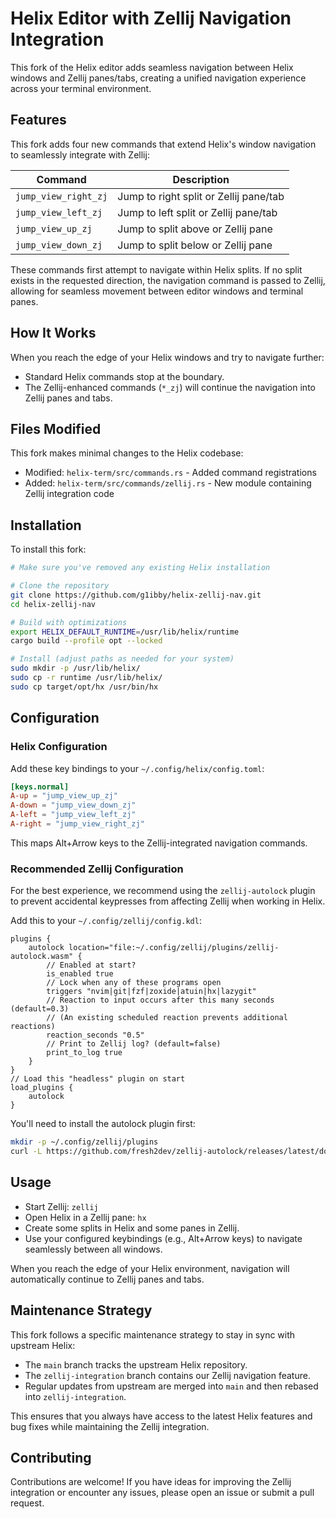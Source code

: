 # Helix Editor with Zellij Navigation Integration

This fork of the Helix editor adds seamless navigation between Helix windows and Zellij panes/tabs, creating a unified navigation experience across your terminal environment.

## Features

This fork adds four new commands that extend Helix's window navigation to seamlessly integrate with Zellij:

| Command                | Description                               |
|------------------------|-------------------------------------------|
| `jump_view_right_zj`   | Jump to right split or Zellij pane/tab    |
| `jump_view_left_zj`    | Jump to left split or Zellij pane/tab     |
| `jump_view_up_zj`      | Jump to split above or Zellij pane        |
| `jump_view_down_zj`    | Jump to split below or Zellij pane        |

These commands first attempt to navigate within Helix splits. If no split exists in the requested direction, the navigation command is passed to Zellij, allowing for seamless movement between editor windows and terminal panes.

## How It Works

When you reach the edge of your Helix windows and try to navigate further:

*   Standard Helix commands stop at the boundary.
*   The Zellij-enhanced commands (`*_zj`) will continue the navigation into Zellij panes and tabs.

## Files Modified

This fork makes minimal changes to the Helix codebase:

*   Modified: `helix-term/src/commands.rs` - Added command registrations
*   Added: `helix-term/src/commands/zellij.rs` - New module containing Zellij integration code

## Installation

To install this fork:
```bash
# Make sure you've removed any existing Helix installation

# Clone the repository
git clone https://github.com/g1ibby/helix-zellij-nav.git
cd helix-zellij-nav

# Build with optimizations
export HELIX_DEFAULT_RUNTIME=/usr/lib/helix/runtime
cargo build --profile opt --locked

# Install (adjust paths as needed for your system)
sudo mkdir -p /usr/lib/helix/
sudo cp -r runtime /usr/lib/helix/
sudo cp target/opt/hx /usr/bin/hx
```
## Configuration

### Helix Configuration

Add these key bindings to your `~/.config/helix/config.toml`:
```toml
[keys.normal]
A-up = "jump_view_up_zj"
A-down = "jump_view_down_zj"
A-left = "jump_view_left_zj"
A-right = "jump_view_right_zj"
```

This maps Alt+Arrow keys to the Zellij-integrated navigation commands.

### Recommended Zellij Configuration

For the best experience, we recommend using the `zellij-autolock` plugin to prevent accidental keypresses from affecting Zellij when working in Helix.

Add this to your `~/.config/zellij/config.kdl`:
```kdl
plugins {
    autolock location="file:~/.config/zellij/plugins/zellij-autolock.wasm" {
        // Enabled at start?
        is_enabled true
        // Lock when any of these programs open
        triggers "nvim|git|fzf|zoxide|atuin|hx|lazygit"
        // Reaction to input occurs after this many seconds (default=0.3)
        // (An existing scheduled reaction prevents additional reactions)
        reaction_seconds "0.5"
        // Print to Zellij log? (default=false)
        print_to_log true
    }
}
// Load this "headless" plugin on start
load_plugins {
    autolock
}
```

You'll need to install the autolock plugin first:
```bash
mkdir -p ~/.config/zellij/plugins
curl -L https://github.com/fresh2dev/zellij-autolock/releases/latest/download/zellij-autolock.wasm -o ~/.config/zellij/plugins/zellij-autolock.wasm
```
## Usage

*   Start Zellij: `zellij`
*   Open Helix in a Zellij pane: `hx`
*   Create some splits in Helix and some panes in Zellij.
*   Use your configured keybindings (e.g., Alt+Arrow keys) to navigate seamlessly between all windows.

When you reach the edge of your Helix environment, navigation will automatically continue to Zellij panes and tabs.
## Maintenance Strategy

This fork follows a specific maintenance strategy to stay in sync with upstream Helix:

*   The `main` branch tracks the upstream Helix repository.
*   The `zellij-integration` branch contains our Zellij navigation feature.
*   Regular updates from upstream are merged into `main` and then rebased into `zellij-integration`.

This ensures that you always have access to the latest Helix features and bug fixes while maintaining the Zellij integration.

## Contributing

Contributions are welcome! If you have ideas for improving the Zellij integration or encounter any issues, please open an issue or submit a pull request.
